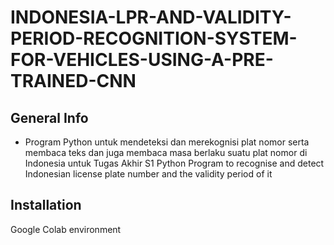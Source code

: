 # INDONESIA-LPR-AND-VALIDITY-PERIOD-RECOGNITION-SYSTEM-FOR-VEHICLES-USING-A-PRE-TRAINED-CNN

## General Info
* Program Python untuk mendeteksi dan merekognisi plat nomor serta membaca teks dan juga membaca masa berlaku suatu plat nomor di Indonesia untuk Tugas Akhir S1
  Python Program to recognise and detect Indonesian license plate number and the validity period of it



## Installation
Google Colab environment
